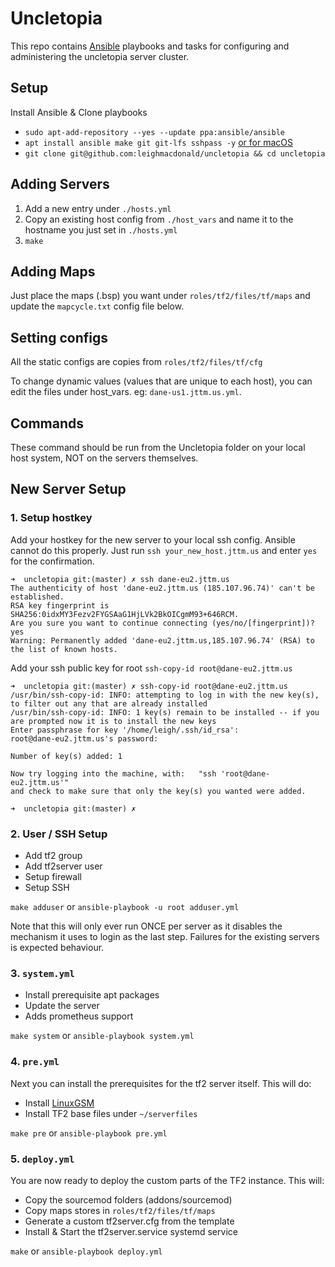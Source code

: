 # Uncletopia

This repo contains [Ansible](https://docs.ansible.com) playbooks and tasks for 
configuring and administering the uncletopia server cluster.

## Setup

Install Ansible & Clone playbooks

- `sudo apt-add-repository --yes --update ppa:ansible/ansible`
- `apt install ansible make git git-lfs sshpass -y` [or for macOS](https://docs.ansible.com/ansible/latest/installation_guide/intro_installation.html#installing-ansible-on-macos)
- `git clone git@github.com:leighmacdonald/uncletopia && cd uncletopia`  

## Adding Servers

1. Add a new entry under `./hosts.yml`
2. Copy an existing host config from `./host_vars` and name it to the hostname you just 
set in `./hosts.yml`
3. `make`

## Adding Maps

Just place the maps (.bsp) you want under `roles/tf2/files/tf/maps` and update
the `mapcycle.txt` config file below.

## Setting configs

All the static configs are copies from `roles/tf2/files/tf/cfg`

To change dynamic values (values that are unique to each host), you can edit the files
under host_vars. eg: `dane-us1.jttm.us.yml`.

## Commands

These command should be run from the Uncletopia folder on your local host system, NOT on the servers themselves.


## New Server Setup
    
### 1. Setup hostkey

Add your hostkey for the new server to your local ssh config. Ansible cannot do this properly.
Just run `ssh your_new_host.jttm.us` and enter `yes` for the confirmation.

    ➜  uncletopia git:(master) ✗ ssh dane-eu2.jttm.us
    The authenticity of host 'dane-eu2.jttm.us (185.107.96.74)' can't be established.
    RSA key fingerprint is SHA256:0idxMY3Fezv2FYGSAaG1HjLVk2BkOICgmM93+646RCM.
    Are you sure you want to continue connecting (yes/no/[fingerprint])? yes
    Warning: Permanently added 'dane-eu2.jttm.us,185.107.96.74' (RSA) to the list of known hosts.


Add your ssh public key for root `ssh-copy-id root@dane-eu2.jttm.us`

    ➜  uncletopia git:(master) ✗ ssh-copy-id root@dane-eu2.jttm.us
    /usr/bin/ssh-copy-id: INFO: attempting to log in with the new key(s), to filter out any that are already installed
    /usr/bin/ssh-copy-id: INFO: 1 key(s) remain to be installed -- if you are prompted now it is to install the new keys
    Enter passphrase for key '/home/leigh/.ssh/id_rsa': 
    root@dane-eu2.jttm.us's password: 
    
    Number of key(s) added: 1
    
    Now try logging into the machine, with:   "ssh 'root@dane-eu2.jttm.us'"
    and check to make sure that only the key(s) you wanted were added.
    
    ➜  uncletopia git:(master) ✗ 
    
### 2. User / SSH Setup

- Add tf2 group
- Add tf2server user
- Setup firewall
- Setup SSH
  
`make adduser` or `ansible-playbook -u root adduser.yml`

Note that this will only ever run ONCE per server as it disables the mechanism it uses to login
as the last step. Failures for the existing servers is expected behaviour.

### 3. `system.yml`

- Install prerequisite apt packages
- Update the server
- Adds prometheus support

`make system` or `ansible-playbook system.yml`

### 4. `pre.yml`

Next you can install the prerequisites for the tf2 server itself. This will do:

- Install [LinuxGSM](https://linuxgsm.com/lgsm/tf2server)
- Install TF2 base files under `~/serverfiles`

`make pre` or `ansible-playbook pre.yml`


### 5. `deploy.yml`

You are now ready to deploy the custom parts of the TF2 instance. This will:

- Copy the sourcemod folders (addons/sourcemod)
- Copy maps stores in `roles/tf2/files/tf/maps`
- Generate a custom tf2server.cfg from the template
- Install & Start the tf2server.service systemd service

`make` or `ansible-playbook deploy.yml`


